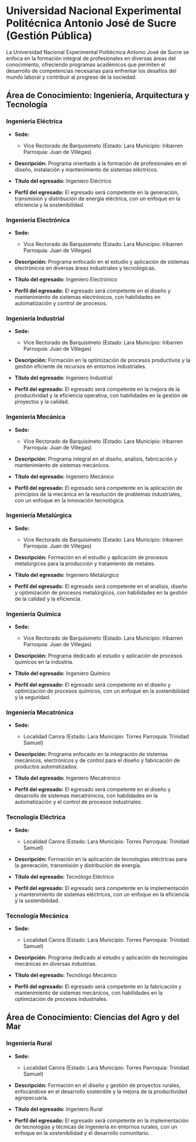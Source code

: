 # Universidad Nacional Experimental Politécnica Antonio José de Sucre (Gestión Pública)

La Universidad Nacional Experimental Politécnica Antonio José de Sucre se enfoca en la formación integral de profesionales en diversas áreas del conocimiento, ofreciendo programas académicos que permiten el desarrollo de competencias necesarias para enfrentar los desafíos del mundo laboral y contribuir al progreso de la sociedad.

## Área de Conocimiento: Ingeniería, Arquitectura y Tecnología

### Ingeniería Eléctrica

* **Sede:** 
  * Vice Rectorado de Barquisimeto (Estado: Lara Municipio: Iribarren Parroquia: Juan de Villegas)

* **Descripción:** 
  Programa orientado a la formación de profesionales en el diseño, instalación y mantenimiento de sistemas eléctricos.

* **Título del egresado:** 
  Ingeniero Eléctrico

* **Perfil del egresado:** 
  El egresado será competente en la generación, transmisión y distribución de energía eléctrica, con un enfoque en la eficiencia y la sostenibilidad.

### Ingeniería Electrónica

* **Sede:** 
  * Vice Rectorado de Barquisimeto (Estado: Lara Municipio: Iribarren Parroquia: Juan de Villegas)

* **Descripción:** 
  Programa enfocado en el estudio y aplicación de sistemas electrónicos en diversas áreas industriales y tecnológicas.

* **Título del egresado:** 
  Ingeniero Electrónico

* **Perfil del egresado:** 
  El egresado será competente en el diseño y mantenimiento de sistemas electrónicos, con habilidades en automatización y control de procesos.

### Ingeniería Industrial

* **Sede:** 
  * Vice Rectorado de Barquisimeto (Estado: Lara Municipio: Iribarren Parroquia: Juan de Villegas)

* **Descripción:** 
  Formación en la optimización de procesos productivos y la gestión eficiente de recursos en entornos industriales.

* **Título del egresado:** 
  Ingeniero Industrial

* **Perfil del egresado:** 
  El egresado será competente en la mejora de la productividad y la eficiencia operativa, con habilidades en la gestión de proyectos y la calidad.

### Ingeniería Mecánica

* **Sede:** 
  * Vice Rectorado de Barquisimeto (Estado: Lara Municipio: Iribarren Parroquia: Juan de Villegas)

* **Descripción:** 
  Programa integral en el diseño, análisis, fabricación y mantenimiento de sistemas mecánicos.

* **Título del egresado:** 
  Ingeniero Mecánico

* **Perfil del egresado:** 
  El egresado será competente en la aplicación de principios de la mecánica en la resolución de problemas industriales, con un enfoque en la innovación tecnológica.

### Ingeniería Metalúrgica

* **Sede:** 
  * Vice Rectorado de Barquisimeto (Estado: Lara Municipio: Iribarren Parroquia: Juan de Villegas)

* **Descripción:** 
  Formación en el estudio y aplicación de procesos metalúrgicos para la producción y tratamiento de metales.

* **Título del egresado:** 
  Ingeniero Metalúrgico

* **Perfil del egresado:** 
  El egresado será competente en el análisis, diseño y optimización de procesos metalúrgicos, con habilidades en la gestión de la calidad y la eficiencia.

### Ingeniería Química

* **Sede:** 
  * Vice Rectorado de Barquisimeto (Estado: Lara Municipio: Iribarren Parroquia: Juan de Villegas)

* **Descripción:** 
  Programa dedicado al estudio y aplicación de procesos químicos en la industria.

* **Título del egresado:** 
  Ingeniero Químico

* **Perfil del egresado:** 
  El egresado será competente en el diseño y optimización de procesos químicos, con un enfoque en la sostenibilidad y la seguridad.

### Ingeniería Mecatrónica

* **Sede:** 
  * Localidad Carora (Estado: Lara Municipio: Torres Parroquia: Trinidad Samuel)

* **Descripción:** 
  Programa enfocado en la integración de sistemas mecánicos, electrónicos y de control para el diseño y fabricación de productos automatizados.

* **Título del egresado:** 
  Ingeniero Mecatrónico

* **Perfil del egresado:** 
  El egresado será competente en el diseño y desarrollo de sistemas mecatrónicos, con habilidades en la automatización y el control de procesos industriales.

### Tecnología Eléctrica

* **Sede:** 
  * Localidad Carora (Estado: Lara Municipio: Torres Parroquia: Trinidad Samuel)

* **Descripción:** 
  Formación en la aplicación de tecnologías eléctricas para la generación, transmisión y distribución de energía.

* **Título del egresado:** 
  Tecnólogo Eléctrico

* **Perfil del egresado:** 
  El egresado será competente en la implementación y mantenimiento de sistemas eléctricos, con un enfoque en la eficiencia y la sostenibilidad.

### Tecnología Mecánica

* **Sede:** 
  * Localidad Carora (Estado: Lara Municipio: Torres Parroquia: Trinidad Samuel)

* **Descripción:** 
  Programa dedicado al estudio y aplicación de tecnologías mecánicas en diversas industrias.

* **Título del egresado:** 
  Tecnólogo Mecánico

* **Perfil del egresado:** 
  El egresado será competente en la fabricación y mantenimiento de sistemas mecánicos, con habilidades en la optimización de procesos industriales.

## Área de Conocimiento: Ciencias del Agro y del Mar

### Ingeniería Rural

* **Sede:** 
  * Localidad Carora (Estado: Lara Municipio: Torres Parroquia: Trinidad Samuel)

* **Descripción:** 
  Formación en el diseño y gestión de proyectos rurales, enfocándose en el desarrollo sostenible y la mejora de la productividad agropecuaria.

* **Título del egresado:** 
  Ingeniero Rural

* **Perfil del egresado:** 
  El egresado será competente en la implementación de tecnologías y técnicas de ingeniería en entornos rurales, con un enfoque en la sostenibilidad y el desarrollo comunitario.